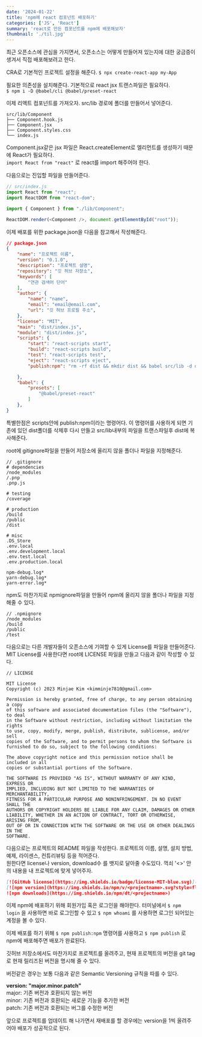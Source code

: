 ```yaml
---
date: '2024-01-22'
title: 'npm에 react 컴포넌트 배포하기'
categories: ['JS', 'React']
summary: 'react로 만든 컴포넌트를 npm에 배포해보자'
thumbnail: './til.jpg'
---
```

최근 오픈소스에 관심을 가지면서, 오픈소스는 어떻게 만들어져 있는지에 대한 궁금증이 생겨서 직접 배포해보려고 한다.

CRA로 기본적인 프로젝트 설정을 해준다.
`$ npx create-react-app my-App`

필요한 의존성을 설치해준다. 기본적으로 react jsx 트랜스파일은 필요하다.  
`$ npm i -D @babel/cli @babel/preset-react`

이제 리액트 컴포넌트를 가져오자.
src/lib 경로에 폴더를 만들어서 넣어준다.

```shell
src/lib/Component
├── Component.hook.js
├── Component.jsx
├── Component.styles.css
└── index.js
```

Component.jsx같은 jsx 파일은 React.createElement로 엘리먼트를 생성하기 때문에 React가 필요하다.  
`import React from "react"` 로 react를 import 해주어야 한다. 

다음으로는 진입할 파일을 만들어준다.
```js
// src/index.js 
import React from "react";
import ReactDOM from "react-dom";

import { Component } from "./lib/Component";

ReactDOM.render(<Component />, document.getElementById("root"));
```

이제 배포를 위한 package.json을 다음을 참고해서 작성해준다.
```json
// package.json
{
	"name": "프로젝트 이름",
	"version": "0.1.0",
	"description": "프로젝트 설명",
	"repository": "깃 허브 저장소",
	"keywords": [
		"연관 검색어 단어"
	],
	"author": {
		"name": "name",
		"email": "email@email.com",
		"url": "깃 허브 프로필 주소",
	},
	"license": "MIT",
	"main": "dist/index.js",
	"module": "dist/index.js",
	"scripts": {
		"start": "react-scripts start",
		"build": "react-scripts build",
		"test": "react-scripts test",
		"eject": "react-scripts eject",
		"publish:npm": "rm -rf dist && mkdir dist && babel src/lib -d dist --copy-files"

	},
	"babel": {
		"presets": [
			"@babel/preset-react"
		]
	},
}
```

특별한점은 scripts안에 publish:npm이라는 명령어다. 이 명령어를 사용하게 되면 기존에 있던 dist폴더를 삭제후 다시 만들고 src/lib내부의 파일을 트랜스파일후 dist에 복사해준다.

root에 gitignore파일을 만들어 저장소에 올리지 않을 폴더나 파일을 지정해준다.

```shell
// .gitignore
# dependencies
/node_modules
/.pnp
.pnp.js

# testing
/coverage

# production
/build
/public
/dist

# misc
.DS_Store
.env.local
.env.development.local
.env.test.local
.env.production.local

npm-debug.log*
yarn-debug.log*
yarn-error.log*
```

npm도 마찬가지로 npmignore파일을 만들어 npm에 올리지 않을 폴더나 파일을 지정해줄 수 있다.

```shell
// .npmignore
/node_modules
/build
/public
/test
```

다음으로는 다른 개발자들이 오픈소스에 기여할 수 있게 License를 파일을 만들어준다. MIT License를 사용한다면 root에 LICENSE 파일을 만들고 다음과 같이 작성할 수 있다.

```shell
// LICENSE

MIT License
Copyright (c) 2023 Minjae Kim <kimminje7810@gmail.com>

Permission is hereby granted, free of charge, to any person obtaining a copy
of this software and associated documentation files (the "Software"), to deal
in the Software without restriction, including without limitation the rights
to use, copy, modify, merge, publish, distribute, sublicense, and/or sell
copies of the Software, and to permit persons to whom the Software is
furnished to do so, subject to the following conditions:

The above copyright notice and this permission notice shall be included in all
copies or substantial portions of the Software.

THE SOFTWARE IS PROVIDED "AS IS", WITHOUT WARRANTY OF ANY KIND, EXPRESS OR
IMPLIED, INCLUDING BUT NOT LIMITED TO THE WARRANTIES OF MERCHANTABILITY,
FITNESS FOR A PARTICULAR PURPOSE AND NONINFRINGEMENT. IN NO EVENT SHALL THE
AUTHORS OR COPYRIGHT HOLDERS BE LIABLE FOR ANY CLAIM, DAMAGES OR OTHER
LIABILITY, WHETHER IN AN ACTION OF CONTRACT, TORT OR OTHERWISE, ARISING FROM,
OUT OF OR IN CONNECTION WITH THE SOFTWARE OR THE USE OR OTHER DEALINGS IN THE
SOFTWARE.
```

다음으로는 프로젝트의 README 파일을 작성한다.
프로젝트의 이름, 설명, 설치 방법, 예제, 라이센스, 컨튜리뷰팅 등을 적어준다.  
원한다면 license나 version, download수 를 뱃지로 달아줄 수도있다.
꺽쇠 '<>' 안의 내용을 내 프로젝트에 맞게 넣어주자.

```md
[![GitHub license](https://img.shields.io/badge/license-MIT-blue.svg)](https://github.com/<username>/<projectname>/blob/main/LICENSE) 
[![npm version](https://img.shields.io/npm/v/<projectname>.svg?style=flat)](https://www.npmjs.com/package/<projectname>) 
![npm downloads](https://img.shields.io/npm/dt/<projectname>)
```

이제 npm에 배포하기 위해 회원가입 혹은 로그인을 해야한다.
터미널에서 `$ npm login` 을 사용하면 바로 로그인할 수 있고
`$ npm whoami` 를 사용하면 로그인 되어있는 계정을 볼 수 있다.

이제 배포를 하기 위해 `$ npm publish:npm` 명령어를 사용하고 `$ npm publish` 로 npm에 배포해주면 배포가 완료된다.

깃허브 저장소에서도 마찬가지로 프로젝트를 올려주고, 현재 프로젝트의 버전을 git tag로 현재 릴리즈된 버전을 명시해 줄 수 있다.

버전같은 경우는 보통 다음과 같은 Semantic Versioning 규칙을 따를 수 있다.

**version: "major.minor.patch"**  
major: 기존 버전과 호환되지 않는 버전  
minor: 기존 버전과 호환되는 새로운 기능을 추가한 버전  
patch: 기존 버전과 호환되는 버그를 수정한 버전

앞으로 프로젝트를 업데이트 해 나가면서 재배포를 할 경우에는 version을 1씩 올려주어야 배포가 성공적으로 된다.